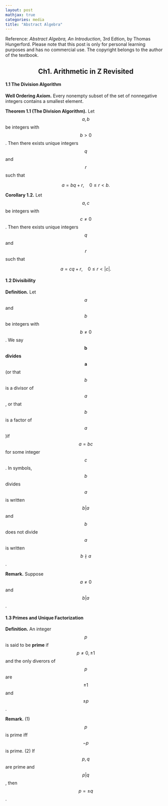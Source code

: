 ```yaml
---
layout: post
mathjax: true
categories: media
title: "Abstract Algebra"
---
```

Reference: *Abstract Algebra, An Introduction*, 3rd Edtion, by Thomas Hungerford. Please note that this post is only for personal learning purposes and has no commercial use. The copyright belongs to the author of the textbook.

## <center>Ch1. Arithmetic in Z Revisited</center>
#### 1.1 The Division Algorithm
**Well Ordering Axiom.** Every nonempty subset of the set of nonnegative integers contains a smallest element.

**Theorem 1.1 (The Division Algorithm).** Let $$a,b$$ be integers with $$b>0$$. Then there exists unique integers $$q$$ and $$r$$ such that

$$a=bq+r,\quad 0\leq r<b.$$

**Corollary 1.2.** Let $$a,c$$ be integers with $$c\neq0$$. Then there exists unique integers $$q$$ and $$r$$ such that

$$a=cq+r,\quad 0\leq r<|c|.$$

#### 1.2 Divisibility
**Definition.** Let $$a$$ and $$b$$ be integers with $$b\neq0$$. We say $$\boldsymbol b$$ **divides** $$\boldsymbol a$$ (or that $$b$$ is a divisor of $$a$$, or that $$b$$ is a factor of $$a$$)if $$a=bc$$ for some integer $$c$$. In symbols, $$b$$ divides $$a$$ is written $$b|a$$ and $$b$$ does not divide $$a$$ is written $$b\nmid a$$.

**Remark.** Suppose $$a\neq 0$$ and $$b|a$$.

#### 1.3 Primes and Unique Factorization
**Definition.** An integer $$p$$ is said to be **prime** if $$p\neq 0,\pm 1$$ and the only diverors of $$p$$ are $$\pm 1$$ and $$\pm p$$.

**Remark.** (1) $$p$$ is prime iff $$-p$$ is prime. (2) If $$p,q$$ are prime and $$p|q$$, then $$p=\pm q$$.



